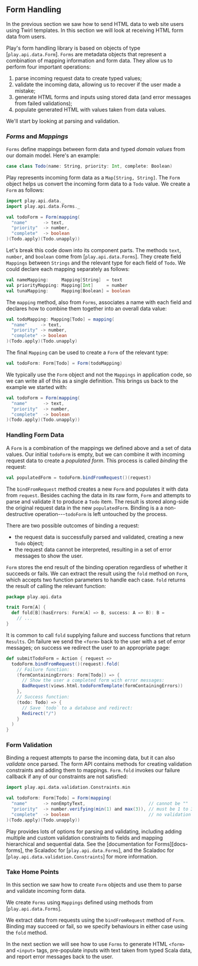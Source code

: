 ## Form Handling

In the previous section we saw how to send HTML data
to web site users using Twirl templates.
In this section we will look at receiving HTML form data from users.

Play's form handling library is based on objects of type [`play.api.data.Form`].
`Forms` are metadata objects that represent
a combination of mapping information and form data.
They allow us to perform four important operations:

 1.  parse incoming request data to create typed values;
 2.  validate the incoming data, allowing us to recover if the user made a mistake;
 3.  generate HTML forms and inputs using stored data
     (and error messages from failed validations);
 4.  populate generated HTML with values taken from data values.

We'll start by looking at parsing and validation.

### *Forms* and *Mappings*

`Forms` define mappings between form data and typed
*domain values* from our domain model.
Here's an example:

~~~ scala
case class Todo(name: String, priority: Int, complete: Boolean)
~~~

Play represents incoming form data as a `Map[String, String]`.
The `Form` object helps us convert the incoming form data to a `Todo` value.
We create a `Form` as follows:

~~~ scala
import play.api.data._
import play.api.data.Forms._

val todoForm = Form(mapping(
  "name"      -> text,
  "priority"  -> number,
  "complete"  -> boolean
)(Todo.apply)(Todo.unapply))
~~~

Let's break this code down into its component parts.
The methods `text`, `number`, and `boolean` come from [`play.api.data.Forms`].
They create field `Mappings` between `Strings`
and the relevant type for each field of `Todo`.
We could declare each mapping separately as follows:

~~~ scala
val nameMapping:     Mapping[String]  = text
val priorityMapping: Mapping[Int]     = number
val tunaMapping:     Mapping[Boolean] = boolean
~~~

The `mapping` method, also from `Forms`,
associates a name with each field and declares
how to combine them together into an overall data value:

~~~ scala
val todoMapping: Mapping[Todo] = mapping(
  "name"     -> text,
  "priority" -> number,
  "complete" -> boolean
)(Todo.apply)(Todo.unapply)
~~~

The final `Mapping` can be used to create a `Form` of the relevant type:

~~~ scala
val todoForm: Form[Todo] = Form(todoMapping)
~~~

We typically use the `Form` object and not the `Mappings` in application code,
so we can write all of this as a single definition.
This brings us back to the example we started with:

~~~ scala
val todoForm = Form(mapping(
  "name"      -> text,
  "priority"  -> number,
  "complete"  -> boolean
)(Todo.apply)(Todo.unapply))
~~~

### Handling Form Data

A `Form` is a combination of the mappings we defined above and a set of data values.
Our initial `todoForm` is empty, but we can combine it with incoming request data
to create a *populated form*. This process is called *binding* the request:

~~~ scala
val populatedForm = todoForm.bindFromRequest()(request)
~~~

The `bindFromRequest` method creates a new `Form`
and populates it with data from `request`.
Besides caching the data in its raw form,
`Form` and attempts to parse and validate it to produce a `Todo` item.
The result is stored along-side the original request data in the new `populatedForm`.
Binding is a a non-destructive operation---`todoForm` is left untouched by the process.

There are two possible outcomes of binding a request:

 - the request data is successfully parsed and validated, creating a new `Todo` object;
 - the request data cannot be interpreted, resulting in a set of error messages to show the user.

`Form` stores the end result of the binding operation
regardless of whether it succeeds or fails.
We can extract the result using the `fold` method on `Form`,
which accepts two function parameters to handle each case.
`fold` returns the result of calling the relevant function:

~~~ scala
package play.api.data

trait Form[A] {
  def fold[B](hasErrors: Form[A] => B, success: A => B): B =
    // ...
}
~~~

It is common to call `fold` supplying failure and success functions that return `Results`.
On failure we send the `<form>` back to the user with a set of error messages;
on success we redirect the user to an appropriate page:

~~~ scala
def submitTodoForm = Action { request =>
  todoForm.bindFromRequest()(request).fold(
    // Failure function:
    (formContainingErrors: Form[Todo]) => {
      // Show the user a completed form with error messages:
      BadRequest(views.html.todoFormTemplate(formContainingErrors))
    },
    // Success function:
    (todo: Todo) => {
      // Save `todo` to a database and redirect:
      Redirect("/")
    }
  )
}
~~~

### Form Validation

Binding a request attempts to parse the incoming data, but it can also *validate* once parsed.
The form API contains methods for creating validation constraints and adding them to mappings.
`Form.fold` invokes our failure callback if any of our constraints are not satisfied:

~~~ scala
import play.api.data.validation.Constraints.min

val todoForm: Form[Todo] = Form(mapping(
  "name"      -> nonEmptyText,                        // cannot be ""
  "priority"  -> number.verifying(min(1) and max(3)), // must be 1 to 3
  "complete"  -> boolean                              // no validation
)(Todo.apply)(Todo.unapply))
~~~

Play provides lots of options for parsing and validating,
including adding multiple and custom validation constraints to fields
and mapping hierarchical and sequential data.
See the [documentation for Forms][docs-forms],
the Scaladoc for [`play.api.data.Forms`],
and the Scaladoc for [`play.api.data.validation.Constraints`] for more information.

### Take Home Points

In this section we saw how to create `Form` objects
and use them to parse and validate incoming form data.

We create `Forms` using `Mappings` defined using methods from [`play.api.data.Forms`].

We extract data from requests using the `bindFromRequest` method of `Form`.
Binding may succeed or fail, so we specify behaviours in either case using the `fold` method.

In the next section we will see how to use `Forms`
to generate HTML `<form>` and `<input>` tags,
pre-populate inputs with text taken from typed Scala data,
and report error messages back to the user.
